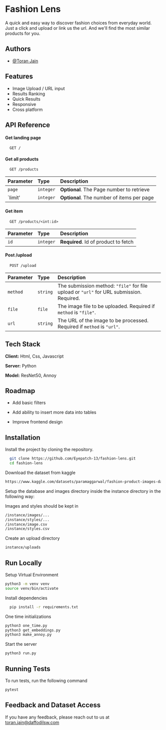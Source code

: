 
# Fashion Lens

A quick and easy way to discover fashion choices from everyday world. Just a click and upload or link us the url. And we'll find the most similar products for you.




## Authors

- [@Toran Jain](https://github.com/Eyepatch-13)


## Features

- Image Upload / URL input
- Results Ranking
- Quick Results
- Responsive
- Cross platform


## API Reference

#### Get landing page

```http
  GET /
```

#### Get all products

```http
  GET /products
```

| Parameter | Type     | Description                       |
| :-------- | :------- | :-------------------------------- |
| `page`    | `integer`| **Optional**. The Page number to retrieve |
| `limit'   | `integer`| **Optional**. The number of items per page |

#### Get item

```http
  GET /products/<int:id>
```

| Parameter | Type     | Description                       |
| :-------- | :------- | :-------------------------------- |
| `id`      | `integer` | **Required**. Id of product to fetch |

#### Post /upload

```http
  POST /upload

```

| Parameter     | Type     | Description                                                             |
| :------------ | :------- | :---------------------------------------------------------------------- |
| `method`      | `string` | The submission method: `"file"` for file upload or `"url"` for URL submission. Required. |
| `file`        | `file`   | The image file to be uploaded. Required if `method` is `"file"`.        |
| `url`         | `string` | The URL of the image to be processed. Required if `method` is `"url"`.  |




## Tech Stack

**Client:** Html, Css, Javascript

**Server:** Python

**Model:** ResNet50, Annoy
## Roadmap

- Add basic filters

- Add ability to insert more data into tables

- Improve frontend design


## Installation

Install the project by cloning the repository.

```bash
  git clone https://github.com/Eyepatch-13/fashion-lens.git
  cd fashion-lens
```

Download the dataset from kaggle
```bash
https://www.kaggle.com/datasets/paramaggarwal/fashion-product-images-dataset
```

Setup the database and images directory inside the instance directory in the following way:

Images and styles should be kept in 

```bash
/instance/images/...
/instance/styles/...
/instance/image.csv
/instance/styles.csv
```

Create an upload directory

```bash
instance/uploads
```
    
## Run Locally

Setup Virtual Environment

```bash
python3 -m venv venv
source venv/bin/activate
```

Install dependencies

```bash
  pip install -r requirements.txt
```

One time initializations

```bash
python3 one_time.py
python3 get_embeddings.py
python3 make_annoy.py
```

Start the server

```bash
python3 run.py
```


## Running Tests

To run tests, run the following command

```bash
pytest
```


## Feedback and Dataset Access

If you have any feedback, please reach out to us at toran.jain@daffodilsw.com

